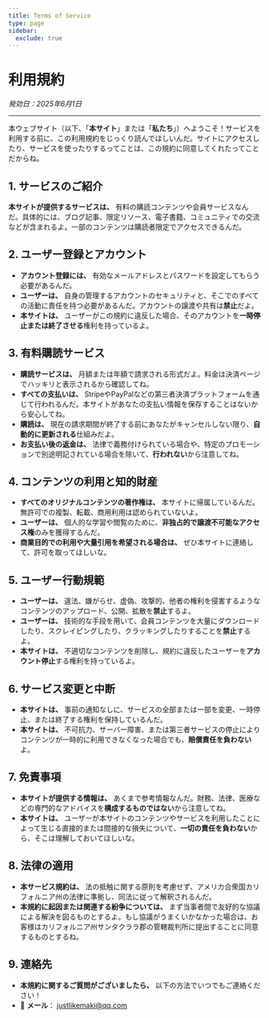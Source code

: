 ```yaml
---
title: Terms of Service
type: page
sidebar:
  exclude: true
---
```

# 利用規約

*発効日：2025年6月1日*

---

本ウェブサイト（以下、「**本サイト**」または「**私たち**」）へようこそ！サービスを利用する前に、この利用規約をじっくり読んでほしいんだ。サイトにアクセスしたり、サービスを使ったりするってことは、この規約に同意してくれたってことだからね。

## 1. サービスのご紹介
**本サイトが提供するサービスは、** 有料の購読コンテンツや会員サービスなんだ。具体的には、ブログ記事、限定リソース、電子書籍、コミュニティでの交流などが含まれるよ。一部のコンテンツは購読者限定でアクセスできるんだ。

## 2. ユーザー登録とアカウント
- **アカウント登録には、** 有効なメールアドレスとパスワードを設定してもらう必要があるんだ。
- **ユーザーは、** 自身の管理するアカウントのセキュリティと、そこでのすべての活動に責任を持つ必要があるんだ。アカウントの譲渡や共有は**禁止**だよ。
- **本サイトは、** ユーザーがこの規約に違反した場合、そのアカウントを**一時停止または終了させる**権利を持っているよ。

## 3. 有料購読サービス
- **購読サービスは、** 月額または年額で請求される形式だよ。料金は決済ページでハッキリと表示されるから確認してね。
- **すべての支払いは、** StripeやPayPalなどの第三者決済プラットフォームを通じて行われるんだ。本サイトがあなたの支払い情報を保存することはないから安心してね。
- **購読は、** 現在の請求期間が終了する前にあなたがキャンセルしない限り、**自動的に更新される**仕組みだよ。
- **お支払い後の返金は、** 法律で義務付けられている場合や、特定のプロモーションで別途明記されている場合を除いて、**行われない**から注意してね。

## 4. コンテンツの利用と知的財産
- **すべてのオリジナルコンテンツの著作権は、** 本サイトに帰属しているんだ。無許可での複製、転載、商用利用は認められていないよ。
- **ユーザーは、** 個人的な学習や閲覧のために、**非独占的で譲渡不可能なアクセス権**のみを獲得するんだ。
- **商業目的での利用や大量引用を希望される場合は、** ぜひ本サイトに連絡して、許可を取ってほしいな。

## 5. ユーザー行動規範
- **ユーザーは、** 違法、嫌がらせ、虚偽、攻撃的、他者の権利を侵害するようなコンテンツのアップロード、公開、拡散を**禁止**するよ。
- **ユーザーは、** 技術的な手段を用いて、会員コンテンツを大量にダウンロードしたり、スクレイピングしたり、クラッキングしたりすることを**禁止**するよ。
- **本サイトは、** 不適切なコンテンツを削除し、規約に違反したユーザーを**アカウント停止**する権利を持っているよ。

## 6. サービス変更と中断
- **本サイトは、** 事前の通知なしに、サービスの全部または一部を変更、一時停止、または終了する権利を保持しているんだ。
- **本サイトは、** 不可抗力、サーバー障害、または第三者サービスの停止によりコンテンツが一時的に利用できなくなった場合でも、**賠償責任を負わない**よ。

## 7. 免責事項
- **本サイトが提供する情報は、** あくまで参考情報なんだ。財務、法律、医療などの専門的なアドバイスを**構成するものではない**から注意してね。
- **本サイトは、** ユーザーが本サイトのコンテンツやサービスを利用したことによって生じる直接的または間接的な損失について、**一切の責任を負わない**から、そこは理解しておいてほしいな。

## 8. 法律の適用
- **本サービス規約は、** 法の抵触に関する原則を考慮せず、アメリカ合衆国カリフォルニア州の法律に準拠し、同法に従って解釈されるんだ。
- **本規約に起因または関連する紛争については、** まず当事者間で友好的な協議による解決を図るものとするよ。もし協議がうまくいかなかった場合は、お客様はカリフォルニア州サンタクララ郡の管轄裁判所に提出することに同意するものとするね。

## 9. 連絡先
- **本規約に関するご質問がございましたら、** 以下の方法でいつでもご連絡ください！
- 📧 **メール**： [justlikemaki@qq.com](mailto:justlikemaki@qq.com)